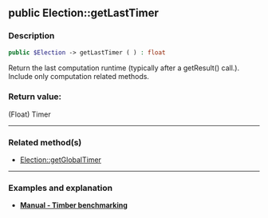 ## public Election::getLastTimer

### Description    

```php
public $Election -> getLastTimer ( ) : float
```

Return the last computation runtime (typically after a getResult() call.). Include only computation related methods.
    

### Return value:   

(Float) Timer


---------------------------------------

### Related method(s)      

* [Election::getGlobalTimer](../Election%20Class/public%20Election--getGlobalTimer.md)    

---------------------------------------

### Examples and explanation

* **[Manual - Timber benchmarking](https://github.com/julien-boudry/Condorcet/wiki/III-%23-A.-Avanced-features---Configuration-%23-1.-Timer-Benchmarking)**    
